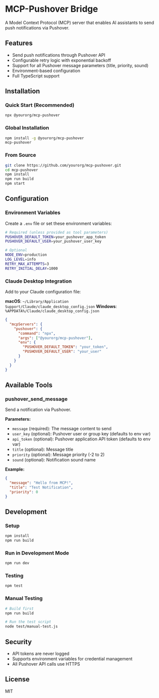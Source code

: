 # MCP-Pushover Bridge

A Model Context Protocol (MCP) server that enables AI assistants to send push notifications via Pushover.

## Features

- Send push notifications through Pushover API
- Configurable retry logic with exponential backoff
- Support for all Pushover message parameters (title, priority, sound)
- Environment-based configuration
- Full TypeScript support

## Installation

### Quick Start (Recommended)
```bash
npx @yourorg/mcp-pushover
```

### Global Installation
```bash
npm install -g @yourorg/mcp-pushover
mcp-pushover
```

### From Source
```bash
git clone https://github.com/yourorg/mcp-pushover.git
cd mcp-pushover
npm install
npm run build
npm start
```

## Configuration

### Environment Variables

Create a `.env` file or set these environment variables:

```bash
# Required (unless provided as tool parameters)
PUSHOVER_DEFAULT_TOKEN=your_pushover_app_token
PUSHOVER_DEFAULT_USER=your_pushover_user_key

# Optional
NODE_ENV=production
LOG_LEVEL=info
RETRY_MAX_ATTEMPTS=3
RETRY_INITIAL_DELAY=1000
```

### Claude Desktop Integration

Add to your Claude configuration file:

**macOS**: `~/Library/Application Support/Claude/claude_desktop_config.json`
**Windows**: `%APPDATA%/Claude/claude_desktop_config.json`

```json
{
  "mcpServers": {
    "pushover": {
      "command": "npx",
      "args": ["@yourorg/mcp-pushover"],
      "env": {
        "PUSHOVER_DEFAULT_TOKEN": "your_token",
        "PUSHOVER_DEFAULT_USER": "your_user"
      }
    }
  }
}
```

## Available Tools

### pushover_send_message

Send a notification via Pushover.

**Parameters:**
- `message` (required): The message content to send
- `user_key` (optional): Pushover user or group key (defaults to env var)
- `api_token` (optional): Pushover application API token (defaults to env var)
- `title` (optional): Message title
- `priority` (optional): Message priority (-2 to 2)
- `sound` (optional): Notification sound name

**Example:**
```json
{
  "message": "Hello from MCP!",
  "title": "Test Notification",
  "priority": 0
}
```

## Development

### Setup
```bash
npm install
npm run build
```

### Run in Development Mode
```bash
npm run dev
```

### Testing
```bash
npm test
```

### Manual Testing
```bash
# Build first
npm run build

# Run the test script
node test/manual-test.js
```

## Security

- API tokens are never logged
- Supports environment variables for credential management
- All Pushover API calls use HTTPS

## License

MIT